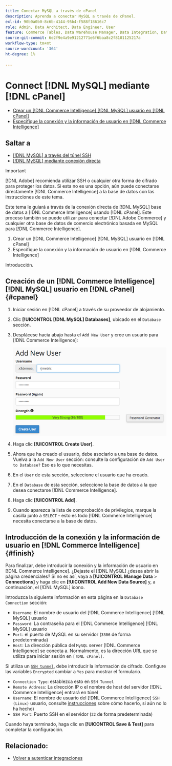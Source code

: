 ```yaml
---
title: Conectar MySQL a través de cPanel
description: Aprenda a conectar MySQL a través de cPanel.
exl-id: 90b0a0b0-8c6b-4144-95b4-f588f18616c7
role: Admin, Data Architect, Data Engineer, User
feature: Commerce Tables, Data Warehouse Manager, Data Integration, Data Import/Export, SQL Report Builder
source-git-commit: 6e2f9e4a9e91212771e6f6baa8c2f8101125217a
workflow-type: tm+mt
source-wordcount: '364'
ht-degree: 1%

---
```


# Connect [!DNL MySQL] mediante [!DNL cPanel]

* [Crear un [!DNL Commerce Intelligence] [!DNL MySQL] usuario en [!DNL cPanel]](#cpanel)
* [Especifique la conexión y la información de usuario en [!DNL Commerce Intelligence]](#finish)

## Saltar a

* [[!DNL MySQL] a través del túnel SSH](../integrations/mysql-via-ssh-tunnel.md)
* [[!DNL MySQL] mediante conexión directa](../integrations/mysql-via-a-direct-connection.md)

>[!IMPORTANT]
>
>[!DNL Adobe] recomienda utilizar SSH o cualquier otra forma de cifrado para proteger los datos. Si esta no es una opción, aún puede conectarse directamente [!DNL Commerce Intelligence] a la base de datos con las instrucciones de este tema.

Este tema le guiará a través de la conexión directa de [!DNL MySQL] base de datos a [!DNL Commerce Intelligence] usando [!DNL cPanel]. Este proceso también se puede utilizar para conectar [!DNL Adobe Commerce] y cualquier otra base de datos de comercio electrónico basada en MySQL para [!DNL Commerce Intelligence].

1. Crear un [!DNL Commerce Intelligence] [!DNL MySQL] usuario en [!DNL cPanel]
1. Especifique la conexión y la información de usuario en [!DNL Commerce Intelligence]

Introducción.

## Creación de un [!DNL Commerce Intelligence] [!DNL MySQL] usuario en [!DNL cPanel] {#cpanel}

1. Iniciar sesión en [!DNL cPanel] a través de su proveedor de alojamiento.
1. Clic **[!UICONTROL [!DNL MySQL] Databases]**, ubicado en el `Database` sección.
1. Desplácese hacia abajo hasta el `Add New User` y cree un usuario para [!DNL Commerce Intelligence]:

   ![](../../../assets/create-mbi-mysql-user-cpanel.png)

1. Haga clic **[!UICONTROL Create User]**.
1. Ahora que ha creado el usuario, debe asociarlo a una base de datos. Vuelva a la `Add New User` sección: consulte la configuración de `Add User to Database?` Eso es lo que necesitas.
1. En el `User` de esta sección, seleccione el usuario que ha creado.
1. En el `Database` de esta sección, seleccione la base de datos a la que desea conectarse [!DNL Commerce Intelligence].
1. Haga clic **[!UICONTROL Add]**.
1. Cuando aparezca la lista de comprobación de privilegios, marque la casilla junto a `SELECT` - esto es todo [!DNL Commerce Intelligence] necesita conectarse a la base de datos.

## Introducción de la conexión y la información de usuario en [!DNL Commerce Intelligence] {#finish}

Para finalizar, debe introducir la conexión y la información de usuario en [!DNL Commerce Intelligence]. ¿Dejaste el [!DNL MySQL] ¿desea abrir la página credenciales? Si no es así, vaya a **[!UICONTROL Manage Data** > **Connections]** y haga clic en **[!UICONTROL Add New Data Source]** y, a continuación, el [!DNL MySQL] icono.

Introduzca la siguiente información en esta página en la `Database Connection` sección:

* `Username`: El nombre de usuario del [!DNL Commerce Intelligence] [!DNL MySQL] usuario
* `Password`: La contraseña para el [!DNL Commerce Intelligence] [!DNL MySQL] usuario
* `Port`: el puerto de MySQL en su servidor (`3306` de forma predeterminada)
* `Host`: La dirección pública del `MySQL` server [!DNL Commerce Intelligence] se conecta a. Normalmente, es la dirección URL que se utiliza para iniciar sesión en `[!DNL cPanel]`.

Si utiliza un [`SSH tunnel`](../integrations/mysql-via-ssh-tunnel.md), debe introducir la información de cifrado. Configure las variables `Encrypted` cambiar a `Yes` para mostrar el formulario.

* `Connection Type`: establezca esto en `SSH Tunnel`
* `Remote Address`: La dirección IP o el nombre de host del servidor [!DNL Commerce Intelligence] entrará en túnel
* `Username`: El nombre de usuario del [!DNL Commerce Intelligence] `SSH (Linux)` usuario, consulte [instrucciones](../../../data-analyst/importing-data/integrations/mysql-via-ssh-tunnel.md) sobre cómo hacerlo, si aún no lo ha hecho)
* `SSH Port`: Puerto SSH en el servidor (`22` de forma predeterminada)

Cuando haya terminado, haga clic en **[!UICONTROL Save & Test]** para completar la configuración.

## Relacionado:

* [Volver a autenticar integraciones](https://experienceleague.adobe.com/docs/commerce-knowledge-base/kb/how-to/mbi-reauthenticating-integrations.html)
